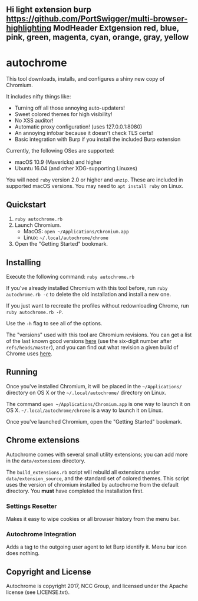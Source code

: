 Hi light extension burp
https://github.com/PortSwigger/multi-browser-highlighting
ModHeader Extgension
red, blue, pink, green, magenta, cyan, orange, gray, yellow
---------

# autochrome

This tool downloads, installs, and configures a shiny new copy of Chromium.

It includes nifty things like:

* Turning off all those annoying auto-updaters!
* Sweet colored themes for high visibility!
* No XSS auditor!
* Automatic proxy configuration! (uses 127.0.0.1:8080)
* An annoying infobar because it doesn't check TLS certs!
* Basic integration with Burp if you install the included Burp extension

Currently, the following OSes are supported:

* macOS 10.9 (Mavericks) and higher
* Ubuntu 16.04 (and other XDG-supporting Linuxes)

You will need `ruby` version 2.0 or higher and `unzip`.  These are included in
supported macOS versions.  You may need to `apt install ruby` on Linux.

## Quickstart

1. `ruby autochrome.rb`
2. Launch Chromium.
   * MacOS: `open ~/Applications/Chromium.app`
   * Linux: `~/.local/autochrome/chrome`
3. Open the "Getting Started" bookmark.

## Installing

Execute the following command: `ruby autochrome.rb`

If you've already installed Chromium with this tool before, run `ruby autochrome.rb -c` to delete the old installation and install a new one.

If you just want to recreate the profiles without redownloading Chrome, run `ruby autochrome.rb -P`.

Use the `-h` flag to see all of the options.

The "versions" used with this tool are Chromium revisions. You can get a list of the last known good versions [here](http://chromium-status.appspot.com/revisions) (use the six-digit number after `refs/heads/master`), and you can find out what revision a given build of Chrome uses [here](http://omahaproxy.appspot.com/).

## Running

Once you've installed Chromium, it will be placed in the `~/Applications/` directory on OS X or the `~/.local/autochrome/` directory on Linux.

The command `open ~/Applications/Chromium.app` is one way to launch it on OS X. `~/.local/autochrome/chrome` is a way to launch it on Linux.

Once you've launched Chromium, open the "Getting Started" bookmark.

## Chrome extensions

Autochrome comes with several small utility extensions; you can add more in the
`data/extensions` directory.

The `build_extensions.rb` script will rebuild all extensions under `data/extension_source`, and the standard set of colored themes. This script uses the version of chromium installed by autochrome from the default directory. You **must** have completed the installation first.

### Settings Resetter

Makes it easy to wipe cookies or all browser history from the menu bar.

### Autochrome Integration

Adds a tag to the outgoing user agent to let Burp identify it. Menu bar icon does nothing.

## Copyright and License

Autochrome is copyright 2017, NCC Group, and licensed under the Apache license (see LICENSE.txt).
